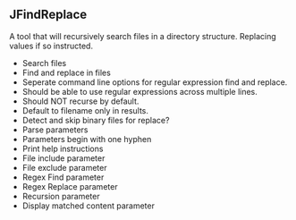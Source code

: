 ## JFindReplace

A tool that will recursively search files in a directory structure.  Replacing values if so instructed.

* Search files
* Find and replace in files
* Seperate command line options for regular expression find and replace.
* Should be able to use regular expressions across multiple lines.
* Should NOT recurse by default.
* Default to filename only in results.
* Detect and skip binary files for replace?
* Parse parameters
* Parameters begin with one hyphen
* Print help instructions
* File include parameter
* File exclude parameter
* Regex Find parameter
* Regex Replace parameter
* Recursion parameter
* Display matched content parameter



